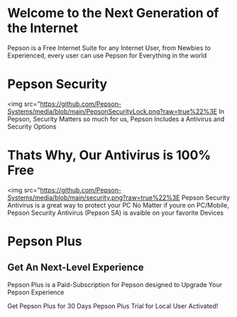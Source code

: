 # Welcome to the Next Generation of the Internet
Pepson is a Free Internet Suite for any Internet User, from Newbies to Experienced, every user can use Pepson for Everything in the world


# Pepson Security
<img src="https://github.com/Pepson-Systems/media/blob/main/PepsonSecurityLock.png?raw=true%22%3E
In Pepson, Security Matters so much for us, Pepson Includes a Antivirus and Security Options


# Thats Why, Our Antivirus is 100% Free
<img src="https://github.com/Pepson-Systems/media/blob/main/security.png?raw=true%22%3E
Pepson Security Antivirus is a great way to protect your PC
No Matter if youre on PC/Mobile, Pepson Security Antivirus (Pepson SA) is avaible on your favorite Devices


# Pepson Plus


## Get An Next-Level Experience
Pepson Plus is a Paid-Subscription for Pepson designed to Upgrade Your Pepson Experience
<div class="popup" onclick="myFunction()">Get Pepson Plus for 30 Days
  <span class="popuptext" id="myPopup">Pepson Plus Trial for Local User Activated!</span>
</div>
